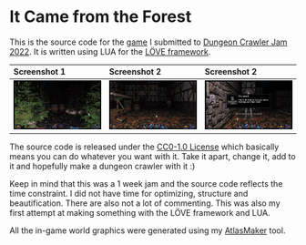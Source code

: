 # It Came from the Forest

This is the source code for the [game](https://zooperdan.itch.io/it-came-from-the-forest) I submitted to [Dungeon Crawler Jam 2022](https://itch.io/jam/dcjam2022). It is written using LUA for the [LÖVE framework](https://love2d.org/).

| Screenshot 1  | Screenshot 2 | Screenshot 2 |
| :------------- |  :------------- |  :------------- |
| ![Screenshot](media/icftf-screenshot-1.png)  | ![Screenshot](media/icftf-screenshot-2.png)  | ![Screenshot](media/icftf-screenshot-3.png)  |


The source code is released under the [CC0-1.0 License](https://github.com/zooperdan/It-Came-from-the-Forest/blob/main/LICENSE) which basically means you can do whatever you want with it. Take it apart, change it, add to it and hopefully make a dungeon crawler with it :)

Keep in mind that this was a 1 week jam and the source code reflects the time constraint. I did not have time for optimizing, structure and beautification. There are also not a lot of commenting. This was also my first attempt at making something with the LÖVE framework and LUA.

All the in-game world graphics were generated using my [AtlasMaker](https://github.com/zooperdan/AtlasMaker-for-2D-Dungeon-Crawlers) tool.
